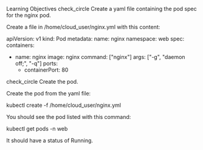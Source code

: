 Learning Objectives
check_circle
Create a yaml file containing the pod spec for the nginx pod.

Create a file in /home/cloud_user/nginx.yml with this content:

apiVersion: v1
kind: Pod
metadata:
  name: nginx
  namespace: web
spec:
  containers:
  - name: nginx
    image: nginx
    command: ["nginx"]
    args: ["-g", "daemon off;", "-q"]
    ports:
    - containerPort: 80

check_circle
Create the pod.

Create the pod from the yaml file:

kubectl create -f /home/cloud_user/nginx.yml

You should see the pod listed with this command:

kubectl get pods -n web

It should have a status of Running.
